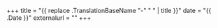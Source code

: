 +++
title = "{{ replace .TranslationBaseName "-" " " | title }}"
date = "{{ .Date }}"
externalurl = ""
+++
